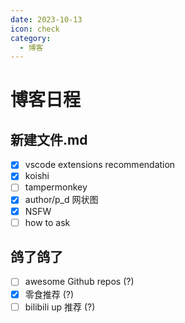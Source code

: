 ```yaml
---
date: 2023-10-13
icon: check
category:
  - 博客
---
```


# 博客日程

## 新建文件.md

- [x] vscode extensions recommendation
- [x] koishi
- [ ] tampermonkey
- [x] author/p_d 网状图
- [x] NSFW
- [ ] how to ask

## 鸽了鸽了

- [ ] awesome Github repos (?)
- [x] 零食推荐 (?)
- [ ] bilibili up 推荐 (?)
